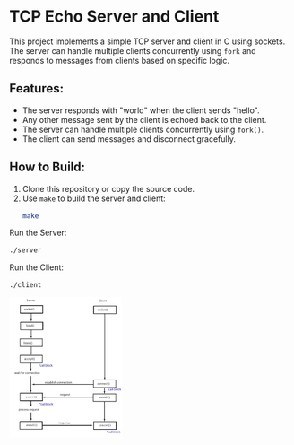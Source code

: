 # TCP Echo Server and Client

This project implements a simple TCP server and client in C using sockets. The server can handle multiple clients concurrently using `fork` and responds to messages from clients based on specific logic.

## Features:
- The server responds with "world" when the client sends "hello".
- Any other message sent by the client is echoed back to the client.
- The server can handle multiple clients concurrently using `fork()`.
- The client can send messages and disconnect gracefully.

## How to Build:
1. Clone this repository or copy the source code.
2. Use `make` to build the server and client:
   ```bash
   make
   
Run the Server:
```bash
./server
```
Run the Client:
```
./client
```
![cpp_socket_tutorial](https://github.com/mKagiaogloy/tcp-client-server/blob/main/cpp_socket_tutorial.webp)
